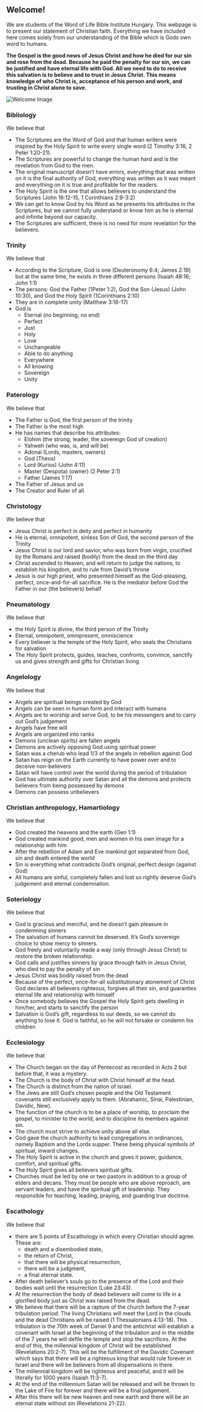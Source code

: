 ## Welcome!

We are students of the Word of Life Bible Institute Hungary. This webpage is to present our statement of Christian faith. Everything we have included here comes solely from our understanding of the Bible which is Gods own word to humans.  

**The Gospel is the good news of Jesus Christ and how he died for our sin and rose from the dead. Because he paid the penalty for our sin, we can be justified and have eternal life with God. All we need to do to receive this salvation is to believe and to trust in Jesus Christ. This means knowledge of who Christ is, acceptance of his person and work, and trusting in Christ alone to save.**

![Welcome Image](https://dc95wa4w5yhv.cloudfront.net/image-cache/bible-study_724_482_80.jpg)

### Bibliology

We believe that  
- The Scriptures are the Word of God and that human writers were inspired by the Holy Spirit to write every single word (2 Timothy 3:16, 2 Peter 1:20-21).
- The Scriptures are powerful to change the human hard and is the revelation from God to the men. 
- The original manuscript doesn’t have errors, everything that was written on it is the final authority of God, everything was written as it was meant and everything on it is true and profitable for the readers. 
- The Holy Spirit is the one that allows believers to understand the Scriptures (John 16:12-15, 1 Corinthians 2:9-3:2) 
- We can get to know God by his Word as he presents his attributes in the Scriptures, but we cannot fully understand or know him as he is eternal and infinite beyond our capacity. 
- The Scriptures are sufficient, there is no need for more revelation for the believers. 

### Trinity 

We believe that 
- According to the Scripture, God is one (Deuteronomy 6:4; James 2:19) but at the same time, he exists in three different persons (Isaiah 48:16; John 1:1) 
- The persons: God the Father (1Peter 1:2), God the Son (Jesus) (John 10:30), and God the Holy Spirit (1Corinthians 2:10) 
- They are in complete unity (Matthew 3:16-17) 
- God is  
  - Eternal (no beginning, no end) 
  - Perfect 
  - Just 
  - Holy 
  - Love 
  - Unchangeable 
  - Able to do anything 
  - Everywhere 
  - All knowing 
  - Sovereign 
  - Unity

### Paterology

We believe that
- The Father is God, the first person of the trinity 
- The Father is the most high
- He has names that describe his attributes: 
  - Elohim (the strong, leader, the sovereign God of creation) 
  - Yahweh (who was, is, and will be) 
  - Adonai (Lords, masters, owners) 
  - God (Theos)  
  - Lord (Kurios) (John 4:11) 
  - Master (Despota) (owner) (2 Peter 2:1) 
  - Father (James 1:17) 
- The Father of Jesus and us 
- The Creator and Ruler of all 

### Christology 

We believe that 
- Jesus Christ is perfect in deity and perfect in humanity 
- He is eternal, omnipotent, sinless Son of God, the second person of the Trinity 
- Jesus Christ is our lord and savior, who was born from virgin, crucified by the Romans and raised (bodily) from the dead on the third day 
- Christ ascended to Heaven, and will return to judge the nations, to establish his kingdom, and to rule from David’s throne 
- Jesus is our high priest, who presented himself as the God-pleasing, perfect, once-and-for-all sacrifice. He is the mediator before God the Father in our (the believers) behalf 

### Pneumatology 

We believe that 
- the Holy Spirit is divine, the third person of the Trinity 
- Eternal, omnipotent, omnipresent, omniscience 
- Every believer is the temple of the Holy Spirit, who seals the Christians for salvation 
- The Holy Spirit protects, guides, teaches, confronts, convince, sanctify us and gives strength and gifts for Christian living

### Angelology

We believe that
- Angels are spiritual beings created by God
- Angels can be seen in human form and interact with humans 
- Angels are to worship and serve God, to be his messengers and to carry out God’s judgement 
- Angels have free will
- Angels are organized into ranks 
- Demons (unclean spirits) are fallen angels  
- Demons are actively opposing God using spiritual power 
- Satan was a cherub who lead 1/3 of the angels in rebellion against God 
- Satan has reign on the Earth currently to have power over and to deceive non-believers 
- Satan will have control over the world during the period of tribulation 
- God has ultimate authority over Satan and all the demons and protects believers from being possessed by demons 
- Demons can possess unbelievers 

### Christian anthropology, Hamartiology 

We believe that 
- God created the heavens and the earth (Gen 1:1) 
- God created mankind good, men and women in his own image for a relationship with him  
- After the rebellion of Adam and Eve mankind got separated from God, sin and death entered the world 
- Sin is everything what contradicts God’s original, perfect design (against God) 
- All humans are sinful, completely fallen and lost so rightly deserve God’s judgement and eternal condemnation.

### Soteriology 

We believe that 
- God is gracious and merciful, and he doesn’t gain pleasure in condemning sinners
- The salvation of humans cannot be deserved. It’s God’s sovereign choice to show mercy to sinners.  
- God freely and voluntarily made a way (only through Jesus Christ) to restore the broken relationship.   
- God calls and justifies sinners by grace through faith in Jesus Christ, who died to pay the penalty of sin 
- Jesus Christ was bodily raised from the dead
- Because of the perfect, once-for-all substitutionary atonement of Christ God declares all believers righteous, forgives all their sin, and guaranties eternal life and relationship with himself 
- Once somebody believes the Gospel the Holy Spirit gets dwelling in him/her, and starts to sanctify the person 
- Salvation is God’s gift, regardless to our deeds, so we cannot do anything to lose it. God is faithful, so he will not forsake or condemn his children 

### Ecclesiology

We believe that 
- The Church began on the day of Pentecost as recorded in Acts 2 but before that, it was a mystery.
- The Church is the body of Christ with Christ himself at the head.
- The Church is distinct from the nation of Israel. 
- The Jews are still God’s chosen people and the Old Testament covenants still exclusively apply to them. (Abrahamic, Sinai, Palestinian, Davidic, New).
- The function of the church is to be a place of worship, to proclaim the gospel, to minister to the world, and to discipline its members against sin.
- The church must strive to achieve unity above all else. 
- God gave the church authority to lead congregations in ordinances, namely Baptism and the Lords supper. These being physical symbols of spiritual, inward changes. 
- The Holy Spirit is active in the church and gives it power, guidance, comfort, and spiritual gifts.  
- The Holy Spirit gives all believers spiritual gifts.
- Churches must be led by one or two pastors in addition to a group of elders and decans. They must be people who are above reproach, are servant leaders, and have the spiritual gift of leadership. They responsible for teaching, leading, praying, and guarding true doctrine.

### Escathology 

We believe that
- there are 5 points of Escathology in which every Christian should agree. These are: 
  - death and a disembodied state, 
  - the return of Christ, 
  - that there will be physical resurrection, 
  - there will be a judgment,
  - a final eternal state.
- After death believer’s souls go to the presence of the Lord and their bodies wait until the resurrection (Luke 23:43).
- At the resurrection the body of dead believers will come to life in a glorified body just as Christ was raised from the dead. 
- We believe that there will be a rapture of the church before the 7-year tribulation period. The living Christians will meet the Lord in the clouds and the dead Christians will be raised (1 Thessalonians 4:13-18). This tribulation is the 70th week of Daniel 9 and the antichrist will establish a covenant with Israel at the beginning of the tribulation and in the middle of the 7 years he will defile the temple and stop the sacrifices. At the end of this, the millennial kingdom of Christ will be established (Revelations 20:2-7). This will be the fulfillment of the Davidic Covenant which says that there will be a righteous king that would rule forever in Israel and there will be believers from all dispensations in there. 
- The millennial kingdom will be righteous and peaceful, and it will be literally for 1000 years (Isaiah 11:3-7).
- At the end of the millennium Satan will be released and will be thrown to the Lake of Fire for forever and there will be a final judgement.
- After this there will be new heaven and new earth and there will be an eternal state without sin (Revelations 21-22). 